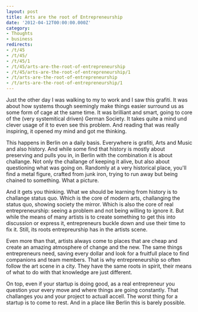 ```yaml
---
layout: post
title: Arts are the root of Entrepreneurship
date: '2012-04-12T00:00:00.000Z'
category:
- Thoughts
- business
redirects:
- /t/45
- /t/45/
- /t/45/1
- /t/45/arts-are-the-root-of-entrepreneurship
- /t/45/arts-are-the-root-of-entrepreneurship/1
- /t/arts-are-the-root-of-entrepreneurship
- /t/arts-are-the-root-of-entrepreneurship/1
---
```




Just the other day I was walking to my to work and I saw this grafiti. It was about how systems though seemingly make things easier surround us as some form of cage at the same time. It was brilliant and smart, going to core of the (very systemitical driven) German Society. It takes quite a mind und clever usage of it to even see this problem. And reading that was really inspiring, it opened my mind and got me thinking.

This happens in Berlin on a daily basis. Everywhere is grafiti, Arts and Music and also history. And while some find that history is mostly about preserving and pulls you in, in Berlin with the combination it is about challange. Not only the challange of keeping it alive, but also about questioning what was going on. Randomly at a very historical place, you'll find a metal figure, crafted from junk iron, trying to run away but being chained to something. What a picture.

And it gets you thinking. What we should be learning from history is to challange status quo. Which is the core of modern arts, challanging the status quo, showing society the mirror. Which is also the core of real entrepreneurship: seeing a problem and not being willing to ignore it. But while the means of many artists is to create something to get this into discussion or express it, entrepreneurs buckle down and use their time to fix it. Still, its roots entrepreurship has in the artists scene.

Even more than that, artists always come to places that are cheap and create an amazing atmosphere of change and the new. The same things entrepreneurs need, saving every dollar and look for a fruitfull place to find companions and team members. That is why entrepreneurship so often follow the art scene in a city. They have the same roots in spirit, their means of what to do with that knowledge are just different.

On top, even if your startup is doing good, as a real entrepreneur you question your every move and where things are going constantly. That challanges you and your project to actuall accell. The worst thing for a startup is to come to rest. And in a place like Berlin this is barely possible.

